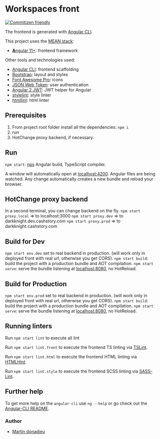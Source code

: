 # Workspaces front

[![Commitizen friendly](https://img.shields.io/badge/commitizen-friendly-brightgreen.svg)](http://commitizen.github.io/cz-cli/)

The frontend is generated with [Angular CLI](https://github.com/angular/angular-cli). 

This project uses the [MEAN stack](https://en.wikipedia.org/wiki/MEAN_(software_bundle)):
* [**A**ngular 11+](https://angular.io): frontend framework

Other tools and technologies used:
* [Angular CLI](https://cli.angular.io): frontend scaffolding
* [Bootstrap](http://www.getbootstrap.com): layout and styles
* [Font Awesome Pro](http://fontawesome.io): icons
* [JSON Web Token](https://jwt.io): user authentication
* [Angular 2 JWT](https://github.com/auth0/angular2-jwt/tree/v1.0): JWT helper for Angular
* [stylelint](https://github.com/stylelint/stylelint): style linter
* [htmllint](https://github.com/htmllint/htmllint): html linter

## Prerequisites
1. From project root folder install all the dependencies: `npm i`
2. run
3. HotChange proxy backend, if necessary.

## Run
`npm start`: [nps](https://github.com/kentcdodds/nps#readme) Angular build, TypeScript compiler.

A window will automatically open at [localhost:4200](http://localhost:4200). Angular files are being watched. Any change automatically creates a new bundle and reload your browser. 

## HotChange proxy backend
In a second terminal, you can change backend on the fly.
`npm start proxy.local` => to localhost:3000
`npm start proxy.dev` => to darkknight.dev.cashstory.com
`npm start proxy.prod` => to darkknight.cashstory.com

## Build for Dev
`npm start env.dev` set to real backend in production. (will work only in deployed front with real url, otherwise you get CORS).
`npm start build`: build the project with a production bundle and AOT compilation.
`npm start serve`: serve the bundle listening at [localhost:8080](http://localhost:8080), no HotReload.

## Build for Production
`npm start env.prod` set to real backend in production. (will work only in deployed front with real url, otherwise you get CORS).
`npm start build`: build the project with a production bundle and AOT compilation.
`npm start serve`: serve the bundle listening at [localhost:8080](http://localhost:8080), no HotReload.

## Running linters
Run `npm start lint` to execute all lint

Run `npm start lint.front` to execute the frontend TS linting via [TSLint](https://github.com/palantir/tslint).

Run `npm start lint.html` to execute the frontend HTML linting via [HTMLHint](https://github.com/htmlhint/HTMLHint).

Run `npm start lint.style` to execute the frontend SCSS linting via [SASS-Lint](https://github.com/sasstools/sass-lint).

## Further help
To get more help on the `angular-cli` use `ng --help` or go check out the [Angular-CLI README](https://github.com/angular/angular-cli/blob/master/README.md).

### Author
* [Martin donadieu](https://github.com/riderx)
